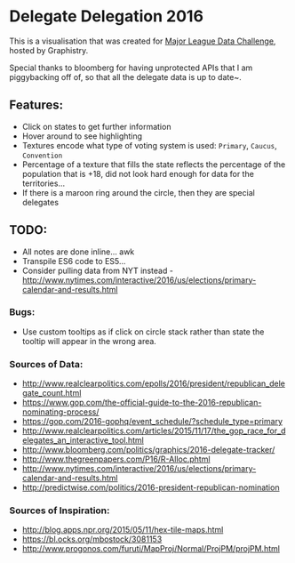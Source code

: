 # Delegate Delegation 2016
This is a visualisation that was created for [Major League Data Challenge](http://www.majorleaguedatachallenge.com/), hosted by Graphistry.

Special thanks to bloomberg for having unprotected APIs that I am piggybacking off of, so that all the delegate data is up to date~.

## Features:
* Click on states to get further information
* Hover around to see highlighting
* Textures encode what type of voting system is used: `Primary`, `Caucus`, `Convention`
* Percentage of a texture that fills the state reflects the percentage of the population that is +18, did not look hard enough for data for the territories...
* If there is a maroon ring around the circle, then they are special delegates


## TODO:
* All notes are done inline... awk
* Transpile ES6 code to ES5...
* Consider pulling data from NYT instead - http://www.nytimes.com/interactive/2016/us/elections/primary-calendar-and-results.html

### Bugs:
* Use custom tooltips as if click on circle stack rather than state the tooltip will appear in the wrong area.

### Sources of Data:
* http://www.realclearpolitics.com/epolls/2016/president/republican_delegate_count.html
* https://www.gop.com/the-official-guide-to-the-2016-republican-nominating-process/
* https://gop.com/2016-gophq/event_schedule/?schedule_type=primary
* http://www.realclearpolitics.com/articles/2015/11/17/the_gop_race_for_delegates_an_interactive_tool.html
* http://www.bloomberg.com/politics/graphics/2016-delegate-tracker/
* http://www.thegreenpapers.com/P16/R-Alloc.phtml
* http://www.nytimes.com/interactive/2016/us/elections/primary-calendar-and-results.html
* http://predictwise.com/politics/2016-president-republican-nomination

### Sources of Inspiration:
* http://blog.apps.npr.org/2015/05/11/hex-tile-maps.html
* https://bl.ocks.org/mbostock/3081153
* http://www.progonos.com/furuti/MapProj/Normal/ProjPM/projPM.html
